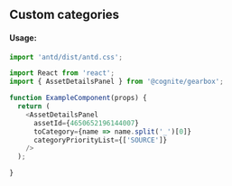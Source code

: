 ## Custom categories 

<!-- STORY -->

#### Usage:

```typescript jsx
import 'antd/dist/antd.css';

import React from 'react';
import { AssetDetailsPanel } from '@cognite/gearbox';

function ExampleComponent(props) {
  return (
    <AssetDetailsPanel
      assetId={4650652196144007}
      toCategory={name => name.split('_')[0]}
      categoryPriorityList={['SOURCE']}
    />
  );

}
```
